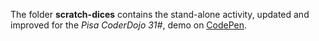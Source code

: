 The folder **scratch-dices** contains the stand-alone activity, updated and improved for the *Pisa CoderDojo 31#*, demo on [CodePen](https://codepen.io/BuccaneerDev/pen/LdvKmm).
